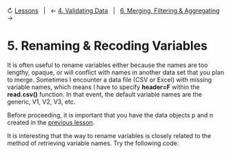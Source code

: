 ↻ [Lessons](../README.md#lessons)&nbsp;&nbsp;&nbsp;|&nbsp;&nbsp;&nbsp;← [4. Validating Data](04-validating-data.md)&nbsp;&nbsp;&nbsp;|&nbsp;&nbsp;&nbsp;[6. Merging, Filtering & Aggregating](06-merging-filtering-aggregating-data.md) →

# 5. Renaming & Recoding Variables

It is often useful to rename variables either because the names are too lengthy, opaque, or will conflict with names in another data set that you plan to merge. Sometimes I encounter a data file (CSV or Excel) with missing variable names, which means I have to specify **header=F** within the **read.csv()** function. In that event, the default variable names are the generic, V1, V2, V3, etc.

Before proceeding, it is important that you have the data objects p and n created in the [previous lesson](04-validating-data.md).

It is interesting that the way to rename variables is closely related to the method of retrieving variable names. Try the following code:

```r

```